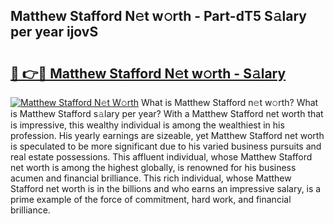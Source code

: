 ## Matthew Stafford N𝚎t w𝚘rth - Part-dT5 S𝚊lary per year ijovS

# <h2><a href="http://gc1fh1.nevu.top/?p=Matthew+Stafford">🔗 👉🔴 Matthew Stafford N𝚎t w𝚘rth - S𝚊lary</a></h2>

[![Matthew Stafford N𝚎t W𝚘rth](https://i.imgur.com/Oavwk0R.jpeg)](http://gc1fh1.nevu.top/?p=Matthew+Stafford)
What is Matthew Stafford n𝚎t w𝚘rth? What is Matthew Stafford s𝚊lary per year?
With a Matthew Stafford net worth that is impressive, this wealthy individual is among the wealthiest in his profession. His yearly earnings are sizeable, yet Matthew Stafford net worth is speculated to be more significant due to his varied business pursuits and real estate possessions. This affluent individual, whose Matthew Stafford net worth is among the highest globally, is renowned for his business acumen and financial brilliance. This rich individual, whose Matthew Stafford net worth is in the billions and who earns an impressive salary, is a prime example of the force of commitment, hard work, and financial brilliance.
